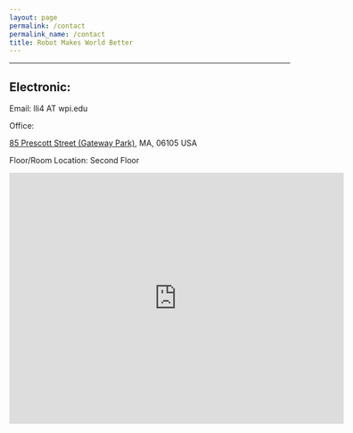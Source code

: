 ```yaml
---
layout: page
permalink: /contact
permalink_name: /contact
title: Robot Makes World Better
---
```


---

## Electronic:

Email: lli4 AT wpi.edu

Office: 

[85 Prescott Street (Gateway Park)](https://www.wpi.edu/about/locations/85-prescott-street-gateway-park), MA, 06105 USA

Floor/Room Location: Second Floor

<iframe src="https://www.google.com/maps/embed?pb=!1m18!1m12!1m3!1d2952.1027026561896!2d-71.80206488410408!3d42.27633097919257!2m3!1f0!2f0!3f0!3m2!1i1024!2i768!4f13.1!3m3!1m2!1s0x89e4065a9c9226e1%3A0x1560f4813b05582e!2s85%20Prescott%20St%2C%20Worcester%2C%20MA%2001605!5e0!3m2!1sen!2sus!4v1617733739345!5m2!1sen!2sus" width="600" height="450" style="border:0;" allowfullscreen="" loading="lazy"></iframe>